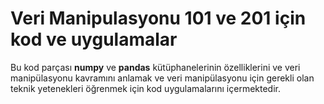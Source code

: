 # Veri Manipulasyonu 101 ve 201 için kod ve uygulamalar

Bu kod parçası **numpy** ve **pandas** kütüphanelerinin özelliklerini ve veri manipülasyonu kavramını anlamak ve veri manipülasyonu için gerekli olan teknik yetenekleri öğrenmek için kod uygulamalarını içermektedir.



